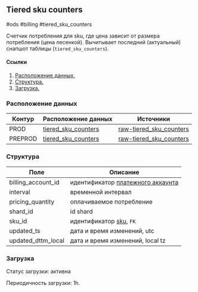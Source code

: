 ## Tiered sku counters
#ods #billing #tiered_sku_counters

Cчетчик потребления для sku, где цена зависит от размера потребления (цена лесенкой).
Вычитывает последний (актуальный) снапшот таблицы (`tiered_sku_counters`).

#### Ссылки
1. [Расположение данных.](#расположение-данных)
2. [Структура.](#структура)
3. [Загрузка.](#загрузка)


### Расположение данных
| Контур  | Расположение данных                                                                                                                 | Источники                                                                                                                                                                     |
|---------|-------------------------------------------------------------------------------------------------------------------------------------|-------------------------------------------------------------------------------------------------------------------------------------------------------------------------------|
| PROD    | [tiered_sku_counters](https://yt.yandex-team.ru/hahn/navigation?path=//home/cloud-dwh/data/prod/ods/billing/tiered_sku_counters)    | [raw-tiered_sku_counters](https://yt.yandex-team.ru/hahn/navigation?path=//home/cloud-dwh/data/prod/raw/ydb/billing/hardware/default/billing/counters/tiered_sku_counters)    |
| PREPROD | [tiered_sku_counters](https://yt.yandex-team.ru/hahn/navigation?path=//home/cloud-dwh/data/preprod/ods/billing/tiered_sku_counters) | [raw-tiered_sku_counters](https://yt.yandex-team.ru/hahn/navigation?path=//home/cloud-dwh/data/preprod/raw/ydb/billing/hardware/default/billing/counters/tiered_sku_counters) |


### Структура
| Поле               | Описание                                                                                                                             |
|--------------------|--------------------------------------------------------------------------------------------------------------------------------------|
| billing_account_id | идентификатор [платежного аккаунта](https://a.yandex-team.ru/arc_vcs/cloud/dwh/nirvana/vh/workflows/ods/yt/billing/billing_accounts) |
| interval           | временной интервал                                                                                                                   |
| pricing_quantity   | оплачиваемое потребление                                                                                                             |
| shard_id           | id shard                                                                                                                             |
| sku_id             | идентификатор [sku](../skus), `FK`                                                                                                   |
| updated_ts         | дата и время изменений, utc                                                                                                          |
| updated_dttm_local | дата и время изменений, local tz                                                                                                     |


### Загрузка

Статус загрузки: активна

Периодичность загрузки: 1h.
